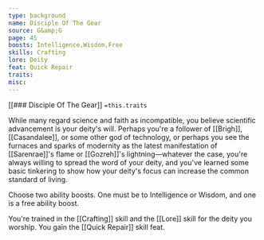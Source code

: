 ```yaml
---
type: background
name: Disciple Of The Gear 
source: G&amp;G
page: 45
boosts: Intelligence,Wisdom,Free
skills: Crafting
lore: Deity
feat: Quick Repair
traits: 
misc: 
---
```


[[### Disciple Of The Gear]]
`=this.traits`


While many regard science and faith as incompatible, you believe scientific advancement is your deity's will. Perhaps you're a follower of [[Brigh]], [[Casandalee]], or some other god of technology, or perhaps you see the furnaces and sparks of modernity as the latest manifestation of [[Sarenrae]]'s flame or [[Gozreh]]'s lightning—whatever the case, you're always willing to spread the word of your deity, and you've learned some basic tinkering to show how your deity's focus can increase the common standard of living.

Choose two ability boosts. One must be to Intelligence or Wisdom, and one is a free ability boost.

You're trained in the [[Crafting]] skill and the [[Lore]] skill for the deity you worship. You gain the [[Quick Repair]] skill feat.

